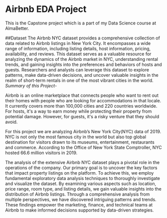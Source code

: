 # Airbnb EDA Project
This is the Capstone project which is a part of my Data Science course at AlmaBetter. 

##Dataset
The Airbnb NYC dataset provides a comprehensive collection of data related to Airbnb listings in New York City. It encompasses a wide range of information, including listing details, host information, pricing, availability, and reviews. This dataset serves as a valuable resource for analyzing the dynamics of the Airbnb market in NYC, understanding rental trends, and gaining insights into the preferences and behaviors of hosts and guests. Researchers and analysts can leverage this dataset to explore patterns, make data-driven decisions, and uncover valuable insights in the realm of short-term rentals in one of the most vibrant cities in the world.
*Summary of this Project*-

Airbnb is an online marketplace that connects people who want to rent out their homes with people who are looking for accommodations in that locale. It currently covers more than 100,000 cities and 220 countries worldwide.
For hosts, it's a way to earn money while protecting their property from potential damage. However, for guests, it's a risky venture that they should avoid.

For this project we are analyzing Airbnb’s New York City(NYC) data of 2019. NYC is not only the most famous city in the world but also top global destination for visitors drawn to its museums, entertainment, restaurants and commerce. According to the Office of New York State Comptroller, NYC hosted 66.6 million visitors in 2019.

The analysis of the extensive Airbnb NYC dataset plays a pivotal role in the operations of the company. Our primary goal is to uncover the key factors that impact property listings on the platform. To achieve this, we employ fundamental exploratory data analysis techniques to thoroughly investigate and visualize the dataset. By examining various aspects such as location, price range, room type, and listing details, we gain valuable insights into the distribution of Airbnb listings. Through a comprehensive analysis from multiple perspectives, we have discovered intriguing patterns and trends. These findings empower the marketing, finance, and technical teams at Airbnb to make informed decisions supported by data-driven strategies.


